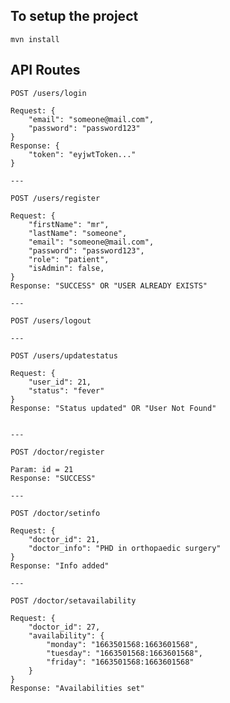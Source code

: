 ## To setup the project

`mvn install`

## API Routes

    POST /users/login

    Request: {
        "email": "someone@mail.com",
        "password": "password123"
    }
    Response: {
        "token": "eyjwtToken..."
    }

    ---

    POST /users/register

    Request: {
        "firstName": "mr",
        "lastName": "someone",
        "email": "someone@mail.com",
        "password": "password123",
        "role": "patient",
        "isAdmin": false,
    }
    Response: "SUCCESS" OR "USER ALREADY EXISTS"

    ---

    POST /users/logout
    
    ---

    POST /users/updatestatus

    Request: {
        "user_id": 21,
        "status": "fever"
    }
    Response: "Status updated" OR "User Not Found"


    ---

    POST /doctor/register

    Param: id = 21
    Response: "SUCCESS"

    ---

    POST /doctor/setinfo

    Request: {
        "doctor_id": 21,
        "doctor_info": "PHD in orthopaedic surgery"
    }
    Response: "Info added"

    ---

    POST /doctor/setavailability

    Request: {
        "doctor_id": 27,
        "availability": {
            "monday": "1663501568:1663601568",
            "tuesday": "1663501568:1663601568",
            "friday": "1663501568:1663601568"
        }
    }
    Response: "Availabilities set"

